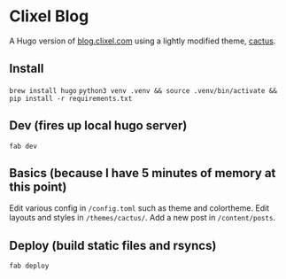 # Clixel Blog

A Hugo version of [blog.clixel.com](https://blog.clixel.com) using a lightly modified theme, [cactus](https://github.com/monkeyWzr/hugo-theme-cactus).

## Install

`brew install hugo`
`python3 venv .venv && source .venv/bin/activate && pip install -r requirements.txt`

## Dev (fires up local hugo server)

`fab dev`

## Basics (because I have 5 minutes of memory at this point)

Edit various config in `/config.toml` such as theme and colortheme. Edit layouts and styles in `/themes/cactus/`. Add a new post in `/content/posts`.

## Deploy (build static files and rsyncs)

`fab deploy`
